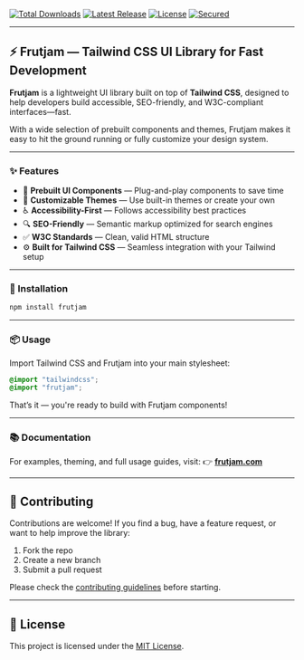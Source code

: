 [![Total Downloads](https://img.shields.io/npm/dt/frutjam.svg)](https://www.npmjs.com/package/frutjam)
[![Latest Release](https://img.shields.io/npm/v/frutjam.svg)](https://github.com/nezanuha/frutjam/releases)
[![License](https://img.shields.io/npm/l/frutjam.svg)](https://github.com/nezanuha/frutjam/blob/master/LICENSE)
[![Secured](https://img.shields.io/badge/Security-Passed-green)](https://snyk.io/test/github/nezanuha/frutjam)

---

## ⚡ Frutjam — Tailwind CSS UI Library for Fast Development

**Frutjam** is a lightweight UI library built on top of **Tailwind CSS**, designed to help developers build accessible, SEO-friendly, and W3C-compliant interfaces—fast.

With a wide selection of prebuilt components and themes, Frutjam makes it easy to hit the ground running or fully customize your design system.

---

### ✨ Features

* 🧱 **Prebuilt UI Components** — Plug-and-play components to save time
* 🎨 **Customizable Themes** — Use built-in themes or create your own
* ♿ **Accessibility-First** — Follows accessibility best practices
* 🔍 **SEO-Friendly** — Semantic markup optimized for search engines
* ✅ **W3C Standards** — Clean, valid HTML structure
* ⚙️ **Built for Tailwind CSS** — Seamless integration with your Tailwind setup

---

### 🚀 Installation

```bash
npm install frutjam
```

---

### 📦 Usage

Import Tailwind CSS and Frutjam into your main stylesheet:

```css
@import "tailwindcss";
@import "frutjam";
```

That’s it — you're ready to build with Frutjam components!

---

### 📚 Documentation

For examples, theming, and full usage guides, visit:
👉 **[frutjam.com](https://frutjam.com)**

---

## 🤝 Contributing

Contributions are welcome! If you find a bug, have a feature request, or want to help improve the library:

1. Fork the repo
2. Create a new branch
3. Submit a pull request

Please check the [contributing guidelines](CONTRIBUTING.md) before starting.

---

## 📄 License

This project is licensed under the [MIT License](LICENSE).
